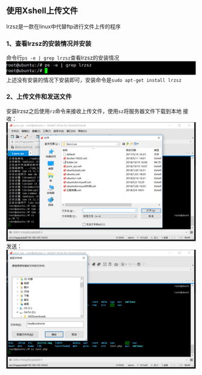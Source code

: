 ## 使用Xshell上传文件

lrzsz是一款在linux中代替ftp进行文件上传的程序

### 1、查看lrzsz的安装情况并安装

命令行`ps -e | grep lrzsz`查看lrzsz的安装情况  
![查看lrzsz的安装情况](../picture/20.png)
上述没有安装的情况下安装即可，安装命令是`sudo apt-get install lrzsz`

### 2、上传文件和发送文件
安装lrzsz之后使用`rz`命令来接收上传文件，使用`sz`将服务器文件下载到本地
接收：
![接收文件](../picture/21.png)
发送：
![发送文件](../picture/22.png)  
